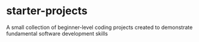 # starter-projects
A small collection of beginner-level coding projects created to demonstrate fundamental software development skills
